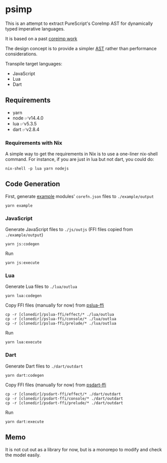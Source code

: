 # psimp

This is an attempt to extract PureScript's CoreImp AST for dynamically typed imperative languages.

It is based on a past [coreimp work](https://github.com/purescript/purescript/tree/core-imp/src/Language/PureScript/CoreImp)

The design concept is to provide a simpler [AST](./coreimp/src/CoreImp/AST.purs) rather than performance considerations.

Transpile target languages:

- JavaScript
- Lua
- Dart

## Requirements

- yarn
- node ✅v14.4.0
- lua ✅v5.3.5
- dart ✅v2.8.4

### Requirements with Nix

A simple way to get the requirements in Nix is to use a one-liner nix-shell command.
For instance, if you are just in lua but not dart, you could do:

```
nix-shell -p lua yarn nodejs
```


## Code Generation

First, generate [example](./example/src) modules' `corefn.json` files to `./example/output`

```
yarn example
```

### JavaScript

Generate JavaScript files to `./js/outjs` (FFI files copied from `./example/output`)

```
yarn js:codegen
```

Run

```
yarn js:execute
```

### Lua

Generate Lua files to `./lua/outlua`

```
yarn lua:codegen
```

Copy FFI files (manually for now) from [pslua-ffi](https://github.com/opyapeus/pslua-ffi)

```
cp -r [clonedir]/pslua-ffi/effect/* ./lua/outlua
cp -r [clonedir]/pslua-ffi/console/* ./lua/outlua
cp -r [clonedir]/pslua-ffi/prelude/* ./lua/outlua
```

Run

```
yarn lua:execute
```

### Dart

Generate Dart files to `./dart/outdart`

```
yarn dart:codegen
```

Copy FFI files (manually for now) from [psdart-ffi](https://github.com/opyapeus/psdart-ffi)

```
cp -r [clonedir]/psdart-ffi/effect/* ./dart/outdart
cp -r [clonedir]/psdart-ffi/console/* ./dart/outdart
cp -r [clonedir]/psdart-ffi/prelude/* ./dart/outdart
```

Run

```
yarn dart:execute
```

## Memo

It is not cut out as a library for now, but is a monorepo to modify and check the model easily.
